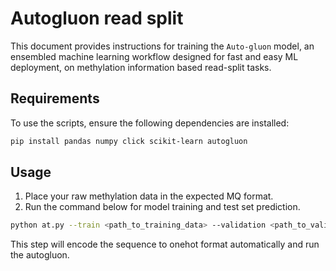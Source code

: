 # Autogluon read split

This document provides instructions for training the `Auto-gluon` model, an ensembled machine learning workflow designed for fast and easy ML deployment, on methylation information based read-split tasks.

## Requirements
To use the scripts, ensure the following dependencies are installed:

```bash
pip install pandas numpy click scikit-learn autogluon
```


## Usage

1. Place your raw methylation data in the expected MQ format.
2. Run the command below for model training and test set prediction.
```bash
python at.py --train <path_to_training_data> --validation <path_to_validation_data> --test <path_to_test_data> --target <target_label> --background <background_label> --usem <bool> --output <path_to_output_directory>
```
This step will encode the sequence to onehot format automatically and run the autogluon.

